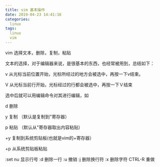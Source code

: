 ```yaml
---
title: vim 基本操作
date: 2019-04-23 14:41:16
categories:
  linux
tags:
  linux
  vim
---
```


vim 选择文本，删除，复制，粘贴

文本的选择，对于编辑器来说，是很基本的东西，也经常被用到，总结如下：

v 从光标当前位置开始，光标所经过的地方会被选中，再按一下v结束。 

V 从光标当前行开始，光标经过的行都会被选中，再按一下Ｖ结束

选中后就可以用编辑命令对其进行编辑，如 

d  删除 

y  复制 （默认是复制到"寄存器） 

p  粘贴 （默认从"寄存器取出内容粘贴） 

+y  复制到系统剪贴板(也就是vim的+寄存器） 

+p  从系统剪贴板粘贴

:set nu 显示行号
:d 删除一行
:u 撤销
:j 删除换行符
:x 删除字符
CTRL-R 重做